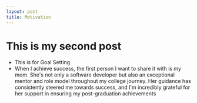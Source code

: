 ```yaml
--- 
layout: post
title: Motivation
---
```


# This is my second post
- This is for Goal Setting
- When I achieve success, the first person I want to share it with is my mom. She's not only a software developer but also an exceptional mentor and role model throughout my college journey. Her guidance has consistently steered me towards success, and I'm incredibly grateful for her support in ensuring my post-graduation achievements
